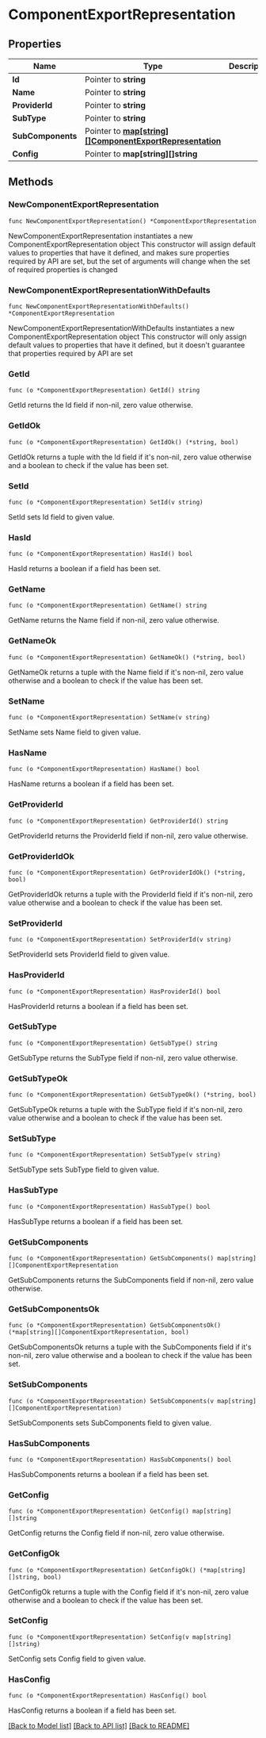 # ComponentExportRepresentation

## Properties

Name | Type | Description | Notes
------------ | ------------- | ------------- | -------------
**Id** | Pointer to **string** |  | [optional] 
**Name** | Pointer to **string** |  | [optional] 
**ProviderId** | Pointer to **string** |  | [optional] 
**SubType** | Pointer to **string** |  | [optional] 
**SubComponents** | Pointer to [**map[string][]ComponentExportRepresentation**](array.md) |  | [optional] 
**Config** | Pointer to **map[string][]string** |  | [optional] 

## Methods

### NewComponentExportRepresentation

`func NewComponentExportRepresentation() *ComponentExportRepresentation`

NewComponentExportRepresentation instantiates a new ComponentExportRepresentation object
This constructor will assign default values to properties that have it defined,
and makes sure properties required by API are set, but the set of arguments
will change when the set of required properties is changed

### NewComponentExportRepresentationWithDefaults

`func NewComponentExportRepresentationWithDefaults() *ComponentExportRepresentation`

NewComponentExportRepresentationWithDefaults instantiates a new ComponentExportRepresentation object
This constructor will only assign default values to properties that have it defined,
but it doesn't guarantee that properties required by API are set

### GetId

`func (o *ComponentExportRepresentation) GetId() string`

GetId returns the Id field if non-nil, zero value otherwise.

### GetIdOk

`func (o *ComponentExportRepresentation) GetIdOk() (*string, bool)`

GetIdOk returns a tuple with the Id field if it's non-nil, zero value otherwise
and a boolean to check if the value has been set.

### SetId

`func (o *ComponentExportRepresentation) SetId(v string)`

SetId sets Id field to given value.

### HasId

`func (o *ComponentExportRepresentation) HasId() bool`

HasId returns a boolean if a field has been set.

### GetName

`func (o *ComponentExportRepresentation) GetName() string`

GetName returns the Name field if non-nil, zero value otherwise.

### GetNameOk

`func (o *ComponentExportRepresentation) GetNameOk() (*string, bool)`

GetNameOk returns a tuple with the Name field if it's non-nil, zero value otherwise
and a boolean to check if the value has been set.

### SetName

`func (o *ComponentExportRepresentation) SetName(v string)`

SetName sets Name field to given value.

### HasName

`func (o *ComponentExportRepresentation) HasName() bool`

HasName returns a boolean if a field has been set.

### GetProviderId

`func (o *ComponentExportRepresentation) GetProviderId() string`

GetProviderId returns the ProviderId field if non-nil, zero value otherwise.

### GetProviderIdOk

`func (o *ComponentExportRepresentation) GetProviderIdOk() (*string, bool)`

GetProviderIdOk returns a tuple with the ProviderId field if it's non-nil, zero value otherwise
and a boolean to check if the value has been set.

### SetProviderId

`func (o *ComponentExportRepresentation) SetProviderId(v string)`

SetProviderId sets ProviderId field to given value.

### HasProviderId

`func (o *ComponentExportRepresentation) HasProviderId() bool`

HasProviderId returns a boolean if a field has been set.

### GetSubType

`func (o *ComponentExportRepresentation) GetSubType() string`

GetSubType returns the SubType field if non-nil, zero value otherwise.

### GetSubTypeOk

`func (o *ComponentExportRepresentation) GetSubTypeOk() (*string, bool)`

GetSubTypeOk returns a tuple with the SubType field if it's non-nil, zero value otherwise
and a boolean to check if the value has been set.

### SetSubType

`func (o *ComponentExportRepresentation) SetSubType(v string)`

SetSubType sets SubType field to given value.

### HasSubType

`func (o *ComponentExportRepresentation) HasSubType() bool`

HasSubType returns a boolean if a field has been set.

### GetSubComponents

`func (o *ComponentExportRepresentation) GetSubComponents() map[string][]ComponentExportRepresentation`

GetSubComponents returns the SubComponents field if non-nil, zero value otherwise.

### GetSubComponentsOk

`func (o *ComponentExportRepresentation) GetSubComponentsOk() (*map[string][]ComponentExportRepresentation, bool)`

GetSubComponentsOk returns a tuple with the SubComponents field if it's non-nil, zero value otherwise
and a boolean to check if the value has been set.

### SetSubComponents

`func (o *ComponentExportRepresentation) SetSubComponents(v map[string][]ComponentExportRepresentation)`

SetSubComponents sets SubComponents field to given value.

### HasSubComponents

`func (o *ComponentExportRepresentation) HasSubComponents() bool`

HasSubComponents returns a boolean if a field has been set.

### GetConfig

`func (o *ComponentExportRepresentation) GetConfig() map[string][]string`

GetConfig returns the Config field if non-nil, zero value otherwise.

### GetConfigOk

`func (o *ComponentExportRepresentation) GetConfigOk() (*map[string][]string, bool)`

GetConfigOk returns a tuple with the Config field if it's non-nil, zero value otherwise
and a boolean to check if the value has been set.

### SetConfig

`func (o *ComponentExportRepresentation) SetConfig(v map[string][]string)`

SetConfig sets Config field to given value.

### HasConfig

`func (o *ComponentExportRepresentation) HasConfig() bool`

HasConfig returns a boolean if a field has been set.


[[Back to Model list]](../README.md#documentation-for-models) [[Back to API list]](../README.md#documentation-for-api-endpoints) [[Back to README]](../README.md)


